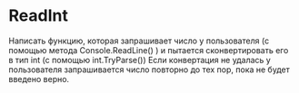 # ReadInt
Написать функцию, которая запрашивает число у пользователя (с помощью метода Console.ReadLine() ) и пытается сконвертировать его в тип int (с помощью int.TryParse())  Если конвертация не удалась у пользователя запрашивается число повторно до тех пор, пока не будет введено верно. 
